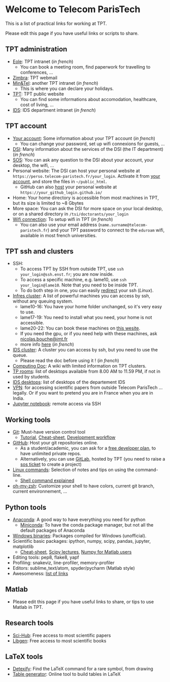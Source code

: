 # Welcome to Telecom ParisTech

This is a list of practical links for working at TPT.

Please edit this page if you have useful links or scripts to share.

## TPT administration
- [Eole](https://eole.telecom-paristech.fr/accueil.php): TPT intranet (_in french_)
    - You can book a meeting room, find paperwork for travelling to conferences, ...
- [Zimbra](https://z.mines-telecom.fr/zimbra/mail): TPT webmail
- [Min&Tel](https://mintel.imt.fr): another TPT intranet (_in french_)
    - This is where you can declare your holidays.
- [TPT](https://www.telecom-paristech.fr/eng): TPT public website
    - You can find some informations about accomodation, healthcare, cost of living, ...
- [IDS](https://intranet.tsi.telecom-paristech.fr/): IDS department intranet (_in french_)

## TPT account
- [Your account](https://moncompte.telecom-paristech.fr//mon_compte/): Some information about your TPT account (_in french_)
    - You can change your password, set up wifi connexions for guests, ...
- [DSI](https://www.telecom-paristech.fr/vivre-ecole/services-numeriques-dsi.html): Many information about the services of the DSI (the IT department) (_in french_)
- [SOS](https://sos.telecom-paristech.fr/front/helpdesk.public.php): You can ask any question to the DSI about your account, your desktop, the wifi, ... 
- Personal website: The DSI can host your personal website at `https://perso.telecom-paristech.fr/your_login`. Activate it from [your account](https://moncompte.telecom-paristech.fr//mon_compte/), and store the files in `~/public_html`.
    - GitHub can also [host](https://pages.github.com/) your personal website at `https://your_github_login.github.io/`
- Home: Your home directory is accessible from most machines in TPT, but its size is limited to ~8 Gbytes
- More space: You can ask the DSI for more space on your local desktop, or on a shared directory in `/tsi/doctorants/your_login`
- [Wifi connection](https://www.telecom-paristech.fr/vivre-ecole/services-numeriques-dsi/connexion-au-reseau-sans-fil.html): To setup wifi in TPT (_in french_)
    - You can also use your email address (`name.surname@telecom-paristech.fr`) and your TPT password to connect to the `eduroam` wifi, available in most french universities.

## TPT ssh and clusters
- SSH:
    - To access TPT by SSH from outside TPT, use `ssh your_login@ssh.enst.fr`; you are now inside.
    - To access a specific machine, e.g. lame10, use `ssh your_login@lame10`. Note that you need to be inside TPT.
    - To do both step in one, you can easily [redirect](https://superuser.com/a/170592/601170) your ssh (_Linux_).
- [Infres cluster](https://services.infres.enst.fr/cpu/): A list of powerful machines you can access by ssh, without any queuing system.
    - lame10-16: You have your home folder unchanged, so it's very easy to use.
    - lame17-19: You need to install what you need, your home is not accessible.
    - lame20-22: You can book these machines on [this wesite](https://reservation.r2.enst.fr/app/Web/view-schedule.php).
    - If you need the gpu, or if you need help with these machines, ask nicolas.bouche@imt.fr
    - more info [here](https://services.infres.enst.fr/services/infres/servers.html) (_in french_)
- [IDS cluster](http://www.cluster.enst.fr/): A cluster you can access by ssh, but you need to use the queue.
    - Please read the doc before using it ! (_in french_)
- [Computing Doc](https://computingdoc.telecom-paristech.fr/PageAccueil): A wiki with limited information on TPT clusters.
- [TP rooms](https://www.telecom-paristech.fr/vivre-ecole/services-numeriques-dsi/salles-de-tp/equipements.html): list of desktops available from 8.00 AM to 11.59 PM, if not in used by students.
- [IDS desktops](https://intranet.tsi.telecom-paristech.fr/pcs_linux/stations/stations.html):  list of desktops of the departement IDS
- [VPN](http://www.telecom-paristech.fr/fileadmin/documents/images/Vivre_ecole/services_numeriques/Documentation/PPTP_Linux.pdf): for accessing scientific papers from outside Telecom ParisTech ... legally. Or if you want to pretend you are in France when you are in India.
- [Jupyter notebook](https://coderwall.com/p/ohk6cg/remote-access-to-ipython-notebooks-via-ssh): remote access via SSH

## Working tools
- [Git](https://git-scm.com/): Must-have version control tool
    - [Tutorial](https://git-scm.com/docs/gittutorial), [Cheat-sheet](https://www.git-tower.com/blog/git-cheat-sheet/), [Development workflow](https://docs.scipy.org/doc/numpy/dev/gitwash/development_workflow.html)
- [GitHub](https://github.com/): Host your git repositories online. 
    - As a student/academic, you can ask for a [free developer plan](https://education.github.com/pack), to have unlimited private repos.
    - Alternatively, you can use [GitLab](https://gitlab.telecom-paristech.fr/users/sign_in), hosted by TPT (you need to raise a [sos ticket](https://sos.telecom-paristech.fr/front/helpdesk.public.php) to create a project)
- [Linux commands](https://github.com/jlevy/the-art-of-command-line/blob/master/README.md): Selection of notes and tips on using the command-line.
    - [Shell command explained](https://explainshell.com/)
- [oh-my-zsh](https://github.com/robbyrussell/oh-my-zsh): Customize your shell to have colors, current git branch, current environnement, ...

## Python tools
- [Anaconda](https://www.continuum.io/downloads): A good way to have everything you need for python
    - [Miniconda](https://conda.io/miniconda.html): To have the conda package manager, but not all the default packages of Anaconda
- [Windows binaries](http://www.lfd.uci.edu/~gohlke/pythonlibs/): Packages compiled for Windows (unofficial).
- Scientific basic packages: ipython, numpy, scipy, pandas, jupyter, matplotlib
    - [Cheat-sheet](https://ipgp.github.io/scientific_python_cheat_sheet/), [Scipy lectures](http://www.scipy-lectures.org/), [Numpy for Matlab users](http://scipy.github.io/old-wiki/pages/NumPy_for_Matlab_Users)
- Editing tools: pep8, flake8, yapf
- Profiling: snakeviz, line-profiler, memory-profiler
- Editors: sublime_text/atom, spyder/pycharm (Matlab style)
- Awesomeness: [list of links](https://github.com/kirang89/pycrumbs)

## Matlab
- Please edit this page if you have useful links to share, or tips to use Matlab in TPT.

## Research tools
- [Sci-Hub](http://sci-hub.cc/): Free access to most scientific papers
- [Libgen](http://gen.lib.rus.ec/): Free access to most scientific books

## LaTeX tools
- [Detexify](http://detexify.kirelabs.org/classify.html): Find the LaTeX command for a rare symbol, from drawing
- [Table generator](http://www.tablesgenerator.com/): Online tool to build tables in LaTeX
